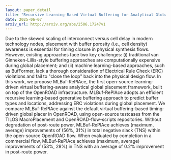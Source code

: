 ```yaml
---
layout: paper_detail
title: "Recursive Learning-Based Virtual Buffering for Analytical Global Placement"
date: 2025-06-07
arxiv_url: http://arxiv.org/abs/2506.17247v1
---
```


Due to the skewed scaling of interconnect versus cell delay in modern technology nodes, placement with buffer porosity (i.e., cell density) awareness is essential for timing closure in physical synthesis flows. However, existing approaches face two key challenges: (i) traditional van Ginneken-Lillis-style buffering approaches are computationally expensive during global placement; and (ii) machine learning-based approaches, such as BufFormer, lack a thorough consideration of Electrical Rule Check (ERC) violations and fail to "close the loop" back into the physical design flow. In this work, we propose MLBuf-RePlAce, the first open-source learning-driven virtual buffering-aware analytical global placement framework, built on top of the OpenROAD infrastructure. MLBuf-RePlAce adopts an efficient recursive learning-based generative buffering approach to predict buffer types and locations, addressing ERC violations during global placement. We compare MLBuf-RePlAce against the default virtual buffering-based timing-driven global placer in OpenROAD, using open-source testcases from the TILOS MacroPlacement and OpenROAD-flow-scripts repositories. Without degradation of post-route power, MLBuf-RePlAce achieves (maximum, average) improvements of (56%, 31%) in total negative slack (TNS) within the open-source OpenROAD flow. When evaluated by completion in a commercial flow, MLBuf-RePlAce achieves (maximum, average) improvements of (53%, 28%) in TNS with an average of 0.2% improvement in post-route power.
